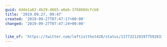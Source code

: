 ```yaml
---
guid: 4dde1a62-4b29-4665-a6eb-376860dcfcb8
title: '2019.09.27, 09:47'
created: '2019-09-27T07:47:17+00:00'
changed: '2019-09-27T07:47:24+00:00'


like_of: 'https://twitter.com/leftistthot420/status/1177321291977592833?s=20'
---
```


